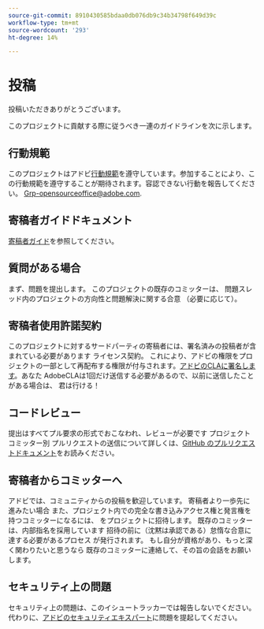 ```yaml
---
source-git-commit: 8910430585bdaa0db076db9c34b34798f649d39c
workflow-type: tm+mt
source-wordcount: '293'
ht-degree: 14%

---
```

# 投稿

投稿いただきありがとうございます。

このプロジェクトに貢献する際に従うべき一連のガイドラインを次に示します。

## 行動規範

このプロジェクトはアドビ[行動規範](code-of-conduct.md)を遵守しています。参加することにより、この行動規範を遵守することが期待されます。容認できない行動を報告してください。
[Grp-opensourceoffice@adobe.com](mailto:Grp-opensourceoffice@adobe.com).

## 寄稿者ガイドドキュメント

[寄稿者ガイド](https://experienceleague.adobe.com/docs/contributor/contributor-guide/introduction.html)を参照してください。

## 質問がある場合

まず、問題を提出します。 このプロジェクトの既存のコミッターは、
問題スレッド内のプロジェクトの方向性と問題解決に関する合意
（必要に応じて）。

## 寄稿者使用許諾契約

このプロジェクトに対するサードパーティの寄稿者には、署名済みの投稿者が含まれている必要があります
ライセンス契約。 これにより、アドビの権限をプロジェクトの一部として再配布する権限が付与されます。[アドビのCLAに署名します](https://opensource.adobe.com/cla.html)。あなた
AdobeCLAは1回だけ送信する必要があるので、以前に送信したことがある場合は、
君は行ける！

## コードレビュー

提出はすべてプル要求の形式でおこなわれ、レビューが必要です
プロジェクトコミッター別 プルリクエストの送信について詳しくは、[GitHub のプルリクエストドキュメント](https://help.github.com/articles/about-pull-requests)をお読みください。

<!--
Lastly, please follow the [pull request template](PULL_REQUEST_TEMPLATE.md) when
submitting a pull request!
-->

## 寄稿者からコミッターへ

アドビでは、コミュニティからの投稿を歓迎しています。 寄稿者より一歩先に進みたい場合
また、プロジェクト内での完全な書き込みアクセス権と発言権を持つコミッターになるには、
をプロジェクトに招待します。 既存のコミッターは、内部指名を採用しています
招待の前に（沈黙は承認である）怠惰な合意に達する必要があるプロセス
が発行されます。 もし自分が資格があり、もっと深く関わりたいと思うなら
既存のコミッターに連絡して、その旨の会話をお願いします。

## セキュリティ上の問題

セキュリティ上の問題は、このイシュートラッカーでは報告しないでください。 代わりに、[アドビのセキュリティエキスパート](https://helpx.adobe.com/security/alertus.html)に問題を提起してください。
